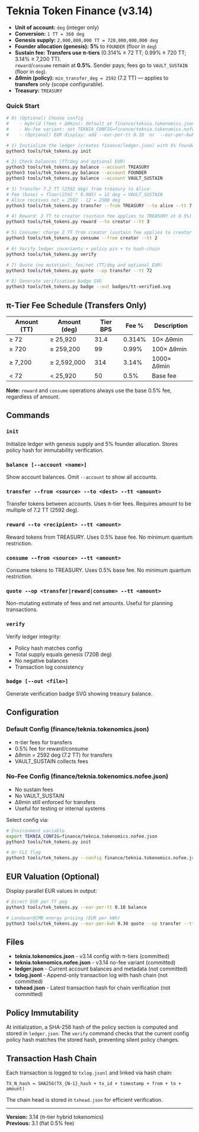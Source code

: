 # Teknia Token Finance (v3.14)

- **Unit of account:** `deg` (integer only)
- **Conversion:** `1 TT = 360 deg`
- **Genesis supply:** `2,000,000,000 TT = 720,000,000,000 deg`
- **Founder allocation (genesis):** **5%** to `FOUNDER` (floor in `deg`)
- **Sustain fee:** **Transfers use π‑tiers** (0.314% ≥ 72 TT; 0.99% ≥ 720 TT; 3.14% ≥ 7,200 TT).  
  `reward`/`consume` remain at **0.5%**. Sender pays; fees go to `VAULT_SUSTAIN` (floor in `deg`).
- **Δθmin (policy):** `min_transfer_deg = 2592` (7.2 TT) — applies to **transfers** only (scope configurable).
- **Treasury:** `TREASURY`

### Quick Start
```bash
# 0) (Optional) Choose config
#    - Hybrid (fees + Δθmin): default at finance/teknia.tokenomics.json
#    - No-fee variant: set TEKNIA_CONFIG=finance/teknia.tokenomics.nofee.json or use --config
#    - (Optional) EUR display: add --eur-per-tt 0.10  or  --eur-per-kwh 0.30

# 1) Initialize the ledger (creates finance/ledger.json) with 5% founder allocation
python3 tools/tek_tokens.py init

# 2) Check balances (TT/deg and optional EUR)
python3 tools/tek_tokens.py balance --account TREASURY
python3 tools/tek_tokens.py balance --account FOUNDER
python3 tools/tek_tokens.py balance --account VAULT_SUSTAIN

# 3) Transfer 7.2 TT (2592 deg) from treasury to Alice
# Fee (base) = floor(2592 * 0.005) = 12 deg → VAULT_SUSTAIN
# Alice receives net = 2592 - 12 = 2580 deg
python3 tools/tek_tokens.py transfer --from TREASURY --to alice --tt 7.2

# 4) Reward: 3 TT to creator (sustain fee applies to TREASURY at 0.5%)
python3 tools/tek_tokens.py reward --to creator --tt 3

# 5) Consume: charge 2 TT from creator (sustain fee applies to creator at 0.5%)
python3 tools/tek_tokens.py consume --from creator --tt 2

# 6) Verify ledger invariants + policy pin + tx hash-chain
python3 tools/tek_tokens.py verify

# 7) Quote (no mutation): fee/net (TT/deg and optional EUR)
python3 tools/tek_tokens.py quote --op transfer --tt 72

# 8) Generate verification badge SVG
python3 tools/tek_tokens.py badge --out badges/tt-verified.svg
```

## π-Tier Fee Schedule (Transfers Only)

| Amount (TT) | Amount (deg) | Tier BPS | Fee % | Description |
|-------------|--------------|----------|-------|-------------|
| ≥ 72        | ≥ 25,920     | 31.4     | 0.314% | 10× Δθmin |
| ≥ 720       | ≥ 259,200    | 99       | 0.99%  | 100× Δθmin |
| ≥ 7,200     | ≥ 2,592,000  | 314      | 3.14%  | 1000× Δθmin |
| < 72        | < 25,920     | 50       | 0.5%   | Base fee |

**Note:** `reward` and `consume` operations always use the base 0.5% fee, regardless of amount.

## Commands

### `init`
Initialize ledger with genesis supply and 5% founder allocation. Stores policy hash for immutability verification.

### `balance [--account <name>]`
Show account balances. Omit `--account` to show all accounts.

### `transfer --from <source> --to <dest> --tt <amount>`
Transfer tokens between accounts. Uses π-tier fees. Requires amount to be multiple of 7.2 TT (2592 deg).

### `reward --to <recipient> --tt <amount>`
Reward tokens from TREASURY. Uses 0.5% base fee. No minimum quantum restriction.

### `consume --from <source> --tt <amount>`
Consume tokens to TREASURY. Uses 0.5% base fee. No minimum quantum restriction.

### `quote --op <transfer|reward|consume> --tt <amount>`
Non-mutating estimate of fees and net amounts. Useful for planning transactions.

### `verify`
Verify ledger integrity:
- Policy hash matches config
- Total supply equals genesis (720B deg)
- No negative balances
- Transaction log consistency

### `badge [--out <file>]`
Generate verification badge SVG showing treasury balance.

## Configuration

### Default Config (finance/teknia.tokenomics.json)
- π-tier fees for transfers
- 0.5% fee for reward/consume
- Δθmin = 2592 deg (7.2 TT) for transfers
- VAULT_SUSTAIN collects fees

### No-Fee Config (finance/teknia.tokenomics.nofee.json)
- No sustain fees
- No VAULT_SUSTAIN
- Δθmin still enforced for transfers
- Useful for testing or internal systems

Select config via:
```bash
# Environment variable
export TEKNIA_CONFIG=finance/teknia.tokenomics.nofee.json
python3 tools/tek_tokens.py init

# Or CLI flag
python3 tools/tek_tokens.py --config finance/teknia.tokenomics.nofee.json init
```

## EUR Valuation (Optional)

Display parallel EUR values in output:

```bash
# Direct EUR per TT peg
python3 tools/tek_tokens.py --eur-per-tt 0.10 balance

# Landauer@CMB energy pricing (EUR per kWh)
python3 tools/tek_tokens.py --eur-per-kwh 0.30 quote --op transfer --tt 720
```

## Files

- **teknia.tokenomics.json** - v3.14 config with π-tiers (committed)
- **teknia.tokenomics.nofee.json** - v3.14 no-fee variant (committed)
- **ledger.json** - Current account balances and metadata (not committed)
- **txlog.jsonl** - Append-only transaction log with hash chain (not committed)
- **txhead.json** - Latest transaction hash for chain verification (not committed)

## Policy Immutability

At initialization, a SHA-256 hash of the policy section is computed and stored in `ledger.json`. The `verify` command checks that the current config policy hash matches the stored hash, preventing silent policy changes.

## Transaction Hash Chain

Each transaction is logged to `txlog.jsonl` and linked via hash chain:
```
TX_N_hash = SHA256(TX_{N-1}_hash + tx_id + timestamp + from + to + amount)
```

The chain head is stored in `txhead.json` for efficient verification.

---

**Version:** 3.14 (π-tier hybrid tokenomics)  
**Previous:** 3.1 (flat 0.5% fee)

